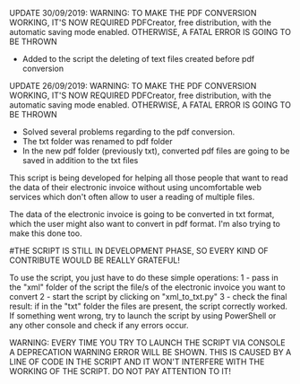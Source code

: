 UPDATE 30/09/2019:
WARNING: TO MAKE THE PDF CONVERSION WORKING, IT'S NOW REQUIRED PDFCreator, free distribution, with the automatic saving mode enabled.
	 OTHERWISE, A FATAL ERROR IS GOING TO BE THROWN
- Added to the script the deleting of text files created before pdf conversion


UPDATE 26/09/2019:
WARNING: TO MAKE THE PDF CONVERSION WORKING, IT'S NOW REQUIRED PDFCreator, free distribution, with the automatic saving mode enabled.
	 OTHERWISE, A FATAL ERROR IS GOING TO BE THROWN	 
- Solved several problems regarding to the pdf conversion.
- The txt folder was renamed to pdf folder
- In the new pdf folder (previously txt), converted pdf files are going to be saved in addition to the txt files 


This script is being developed for helping all those people that want to read the data of their
electronic invoice without using uncomfortable web services which don't often allow to user a reading
of multiple files. 

The data of the electronic invoice is going to be converted in txt format, which the user might also want to convert in pdf format. I'm also trying to make this done too.

#THE SCRIPT IS STILL IN DEVELOPMENT PHASE, SO EVERY KIND OF CONTRIBUTE WOULD BE REALLY GRATEFUL!

To use the script, you just have to do these simple operations:
    1 - pass in the "xml" folder of the script the file/s of the electronic invoice you want to convert
    2 - start the script by clicking on "xml_to_txt.py"
    3 - check the final result: if in the "txt" folder the files are present, the script correctly worked.
        If something went wrong, try to launch the script by using PowerShell or any other console and 
        check if any errors occur.

WARNING: EVERY TIME YOU TRY TO LAUNCH THE SCRIPT VIA CONSOLE A DEPRECATION WARNING ERROR WILL BE SHOWN.
	 THIS IS CAUSED BY A LINE OF CODE IN THE SCRIPT AND IT WON'T INTERFERE WITH THE WORKING OF THE SCRIPT.
	 DO NOT PAY ATTENTION TO IT! 

